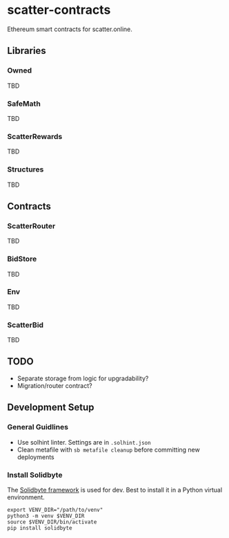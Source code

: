 # scatter-contracts

Ethereum smart contracts for scatter.online.

## Libraries

### Owned

TBD

### SafeMath

TBD

### ScatterRewards

TBD

### Structures

TBD


## Contracts

### ScatterRouter

TBD

### BidStore

TBD

### Env

TBD

### ScatterBid

TBD


## TODO

- Separate storage from logic for upgradability?
- Migration/router contract?

## Development Setup

### General Guidlines

- Use solhint linter. Settings are in `.solhint.json`
- Clean metafile with `sb metafile cleanup` before committing new deployments

### Install Solidbyte

The [Solidbyte framework](https://github.com/mikeshultz/solidbyte) is used for dev.  Best to install
it in a Python virtual environment.

    export VENV_DIR="/path/to/venv"
    python3 -m venv $VENV_DIR
    source $VENV_DIR/bin/activate
    pip install solidbyte
